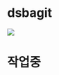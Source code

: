 # dsbagit
<img src="https://img.shields.io/badge/이호욱-006600?style=flat-square&logo=e&logoColor=ffffff"/>

# 작업중
